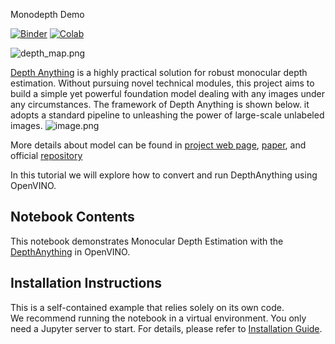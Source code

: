  Monodepth Demo

[![Binder](https://mybinder.org/badge_logo.svg)](https://mybinder.org/v2/gh/openvinotoolkit/openvino_notebooks/HEAD?filepath=notebooks%2F281-depth-anythingh%2F281-depth-anything.ipynb)
[![Colab](https://colab.research.google.com/assets/colab-badge.svg)](https://colab.research.google.com/github/openvinotoolkit/openvino_notebooks/blob/main/notebooks/281-depth-anything/281-depth-anything.ipynb)

![depth_map.png](https://github.com/openvinotoolkit/openvino_notebooks/assets/29454499/a9a16658-512f-470c-a33c-0e1f9d0ae72c)

[Depth Anything](https://depth-anything.github.io/) is a highly practical solution for robust monocular depth estimation. Without pursuing novel technical modules, this project aims to build a simple yet powerful foundation model dealing with any images under any circumstances.
The framework of Depth Anything is shown below. it adopts a standard pipeline to unleashing the power of large-scale unlabeled images. 
![image.png](attachment:df8f001d-8132-4ea5-bec2-b6b9f55089a1.png)

More details about model can be found in [project web page](https://depth-anything.github.io/), [paper](https://arxiv.org/abs/2401.10891), and official [repository](https://github.com/LiheYoung/Depth-Anything)

In this tutorial we will explore how to convert and run DepthAnything using OpenVINO.

## Notebook Contents

This notebook demonstrates Monocular Depth Estimation with the [DepthAnything](https://github.com/LiheYoung/Depth-Anything) in OpenVINO.

## Installation Instructions

This is a self-contained example that relies solely on its own code.</br>
We recommend  running the notebook in a virtual environment. You only need a Jupyter server to start.
For details, please refer to [Installation Guide](../../README.md).
